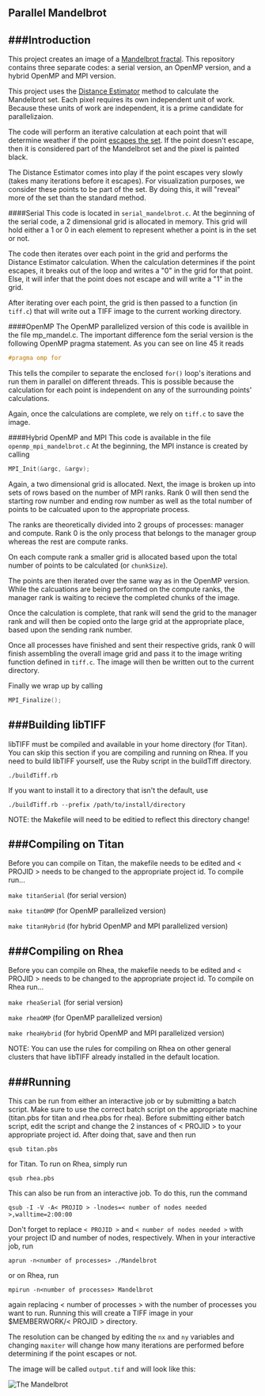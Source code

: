 Parallel Mandelbrot
---

###Introduction
---

This project creates an image of a [Mandelbrot fractal](http://en.wikipedia.org/wiki/Mandelbrot_set). This repository contains three separate codes: a serial version, an OpenMP version, and a hybrid OpenMP and MPI version.

This project uses the [Distance Estimator](http://mrob.com/pub/muency/distanceestimator.html) method to calculate the Mandelbrot set. Each pixel requires its own independent unit of work. Because these units of work are independent, it is a prime candidate for parallelizaion. 

The code will perform an iterative calculation at each point that will determine weather if the point [escapes the set](http://en.wikipedia.org/wiki/Mandelbrot_set#Formal_definition). If the point doesn't escape, then it is considered part of the Mandelbrot set and the pixel is painted black.

The Distance Estimator comes into play if the point escapes very slowly (takes many iterations before it escapes). For visualization purposes, we consider these points to be part of the set. By doing this, it will "reveal" more of the set than the standard method. 

####Serial
This code is located in `serial_mandelbrot.c`. At the beginning of the serial code, a 2 dimensional grid is allocated in memory. This grid will hold either a 1 or 0 in each element to represent whether a point is in the set or not. 

The code then iterates over each point in the grid and performs the Distance Estimator calculation. When the calculation determines if the point escapes, it breaks out of the loop and writes a "0" in the grid for that point. Else, it will infer that the point does not escape and will write a "1" in the grid. 

After iterating over each point, the grid is then passed to a function (in `tiff.c`) that will write out a TIFF image to the current working directory.

####OpenMP
The OpenMP parallelized version of this code is availible in the file mp\_mandel.c. The important difference fom the serial version is the following OpenMP pragma statement. As you can see on line 45 it reads
```C
#pragma omp for
```
This tells the compiler to separate the enclosed `for()` loop's iterations and run them in parallel on different threads. This is possible because the calculation for each point is independent on any of the surrounding points' calculations.

Again, once the calculations are complete, we rely on `tiff.c` to save the image. 

####Hybrid OpenMP and MPI
This code is available in the file `openmp_mpi_mandelbrot.c` At the beginning, the MPI instance is created by calling
```C
MPI_Init(&argc, &argv);
```
Again, a two dimensional grid is allocated. Next, the image is broken up into sets of rows based on the number of MPI ranks. Rank 0 will then send the starting row number and ending row number as well as the total number of points to be calcuated upon to the appropriate process. 

The ranks are theoretically divided into 2 groups of processes: manager and compute. Rank 0 is the only process that belongs to the manager group whereas the rest are compute ranks.

On each compute rank a smaller grid is allocated based upon the total number of points to be calculated (or `chunkSize`). 

The points are then iterated over the same way as in the OpenMP version. While the calcuations are being performed on the compute ranks, the manager rank is waiting to recieve the completed chunks of the image. 

Once the calculation is complete, that rank will send the grid to the manager rank and will then be copied onto the large grid at the appropriate place, based upon the sending rank number. 

Once all processes have finished and sent their respective grids, rank 0 will finish assembling the overall image grid and pass it to the image writing function defined in `tiff.c`. The image will then be written out to the current directory. 

Finally we wrap up by calling
```C
MPI_Finalize();
```

###Building libTIFF
---
libTIFF must be compiled and available in your home directory (for Titan). You can skip this section if you are compiling and running on Rhea. If you need to build libTIFF yourself, use the Ruby script in the buildTiff directory.

```
./buildTiff.rb
```

If you want to install it to a directory that isn't the default, use
```
./buildTiff.rb --prefix /path/to/install/directory
```

NOTE: the Makefile will need to be editied to reflect this directory change!

###Compiling on Titan
---
Before you can compile on Titan, the makefile needs to be edited and < PROJID > needs to be changed to the appropriate project id. To compile run...

`make titanSerial` (for serial version)

`make titanOMP` (for OpenMP parallelized version)

`make titanHybrid` (for hybrid OpenMP and MPI parallelized version)

###Compiling on Rhea
---
Before you can compile on Rhea, the makefile needs to be edited and < PROJID > needs to be changed to the appropriate project id. To compile on Rhea run...

`make rheaSerial` (for serial version)

`make rheaOMP` (for OpenMP parallelized version)

`make rheaHybrid` (for hybrid OpenMP and MPI parallelized version)

NOTE: You can use the rules for compiling on Rhea on other general clusters that have libTIFF already installed in the default location.

###Running
---
This can be run from either an interactive job or by submitting a batch script. Make sure to use the correct batch script on the appropriate machine (titan.pbs for titan and rhea.pbs for rhea). Before submitting either batch script, edit the script and change the 2 instances of < PROJID > to your appropriate project id. After doing that, save and then run

`qsub titan.pbs`

for Titan. To run on Rhea, simply run

`qsub rhea.pbs`

This can also be run from an interactive job. To do this, run the command

```
qsub -I -V -A< PROJID > -lnodes=< number of nodes needed >,walltime=2:00:00
```
Don't forget to replace `< PROJID >` and `< number of nodes needed >` with your project ID and number of nodes, respectively. When in your interactive job, run

```
aprun -n<number of processes> ./Mandelbrot
```

or on Rhea, run

```
mpirun -n<number of processes> Mandelbrot
```

again replacing < number of processes > with the number of processes you want to run. Running this will create a TIFF image in your $MEMBERWORK/< PROJID > directory.

The resolution can be changed by editing the `nx` and `ny` variables and changing `maxiter` will change how many iterations are performed before determining if the point escapes or not. 

The image will be called `output.tif` and will look like this:

![The Mandelbrot](https://raw2.github.com/JRWynneIII/Mandelbrot/master/example.png)
